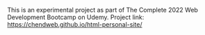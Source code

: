 This is an experimental project as part of The Complete 2022 Web Development Bootcamp on Udemy.
Project link: https://chendweb.github.io/html-personal-site/
